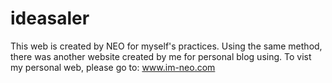 # ideasaler
This web is created by NEO for myself's practices. Using the same method, there was another website created by me for personal blog using.
To vist my personal web, please go to: www.im-neo.com 
